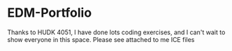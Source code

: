 # EDM-Portfolio
Thanks to HUDK 4051, I have done lots coding exercises, and I can't wait to show everyone in this space. 
Please see attached to me ICE files
